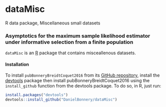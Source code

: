 # dataMisc
R data package, Miscellaneous small datasets

### Asymptotics for the maximum sample likelihood estimator under informative selection from a finite population

`dataMisc` is an [R](http://www.r-project.org) package that contains misceallenous datasets.

#### Installation

To install `pubBonneryBreidtCoquet2016` from its
[GitHub repository](https://github.com/DanielBonnery/pubBonneryBreidtCoquet2016),
install the [devtools](https://github.com/hadley/devtools) package then install pubBonneryBreidtCoquet2016 using the `install_github` function from the devtools package. To do so, in R, just run:

```r
install.packages("devtools")
devtools::install_github("DanielBonnery/dataMisc")
```
